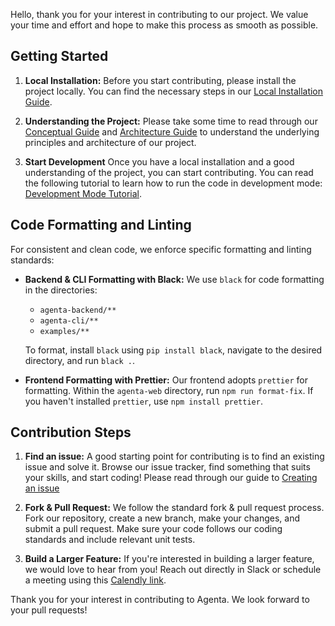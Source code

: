 
Hello, thank you for your interest in contributing to our project. We value your time and effort and hope to make this process as smooth as possible.

## Getting Started

1. **Local Installation:** Before you start contributing, please install the project locally. You can find the necessary steps in our [Local Installation Guide](https://docs.agenta.ai/installation/local-installation/local-installation).

2. **Understanding the Project:** Please take some time to read through our [Conceptual Guide](https://docs.agenta.ai/conceptual/concepts) and [Architecture Guide](https://docs.agenta.ai/conceptual/architecture) to understand the underlying principles and architecture of our project.

3. **Start Development** Once you have a local installation and a good understanding of the project, you can start contributing. You can read the following tutorial to learn how to run the code in development mode: [Development Mode Tutorial](https://docs.agenta.ai/contributing/development-mode).

## Code Formatting and Linting

For consistent and clean code, we enforce specific formatting and linting standards:

- **Backend & CLI Formatting with Black:** We use `black` for code formatting in the directories:
    - `agenta-backend/**`
    - `agenta-cli/**`
    - `examples/**`

   To format, install `black` using `pip install black`, navigate to the desired directory, and run `black .`.

- **Frontend Formatting with Prettier:** Our frontend adopts `prettier` for formatting. Within the `agenta-web` directory, run `npm run format-fix`. If you haven't installed `prettier`, use `npm install prettier`.

## Contribution Steps

1. **Find an issue:** A good starting point for contributing is to find an existing issue and solve it. Browse our issue tracker, find something that suits your skills, and start coding! Please read through our guide to [Creating an issue](file-issue)

2. **Fork & Pull Request:** We follow the standard fork & pull request process. Fork our repository, create a new branch, make your changes, and submit a pull request. Make sure your code follows our coding standards and include relevant unit tests.

3. **Build a Larger Feature:** If you're interested in building a larger feature, we would love to hear from you! Reach out directly in Slack or schedule a meeting using this [Calendly link](https://usemotion.com/meet/mahmoud-mabrouk-r0qp/collaborate?d=30).


Thank you for your interest in contributing to Agenta. We look forward to your pull requests!
